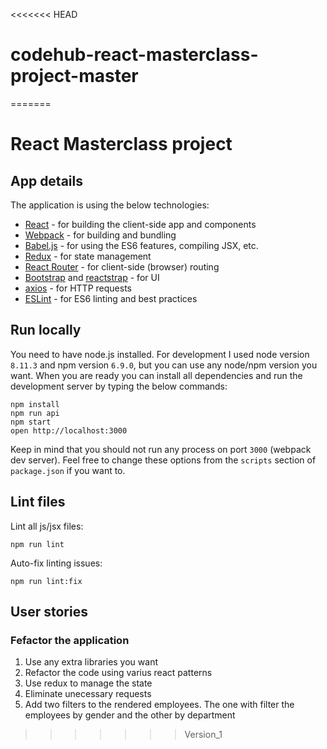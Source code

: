 <<<<<<< HEAD
# codehub-react-masterclass-project-master
=======
# React Masterclass project

## App details

The application is using the below technologies:

- [React](https://facebook.github.io/react/) - for building the client-side app and components
- [Webpack](https://webpack.github.io/) - for building and bundling
- [Babel.js](https://babeljs.io/) - for using the ES6 features, compiling JSX, etc.
- [Redux](https://redux.js.org/) - for state management
- [React Router](https://github.com/ReactTraining/react-router) - for client-side (browser) routing
- [Bootstrap](https://getbootstrap.com/) and [reactstrap](https://reactstrap.github.io/) - for UI
- [axios](https://github.com/axios/axios) - for HTTP requests
- [ESLint](http://eslint.org/) - for ES6 linting and best practices

## Run locally

You need to have node.js installed. For development I used node version `8.11.3` and npm version `6.9.0`, but you can use any node/npm version you want. When you are ready you can install all dependencies and run the development server by typing the below commands:

```
npm install
npm run api
npm start
open http://localhost:3000
```

Keep in mind that you should not run any process on port `3000` (webpack dev server). Feel free to change these options from the `scripts` section of `package.json` if you want to.

## Lint files

Lint all js/jsx files:

```
npm run lint
```

Auto-fix linting issues:

```
npm run lint:fix
```

## User stories

### Fefactor the application

1. Use any extra libraries you want
2. Refactor the code using varius react patterns
3. Use redux to manage the state
4. Eliminate unecessary requests
5. Add two filters to the rendered employees. The one with filter the employees by gender and the other by department
>>>>>>> Version_1
